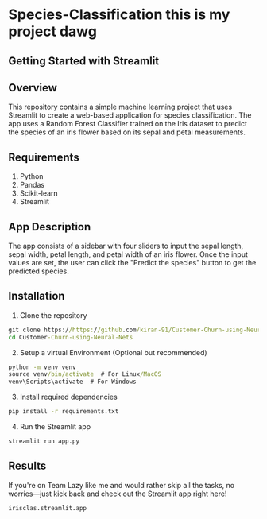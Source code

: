 # Species-Classification this is my project dawg
## Getting Started with Streamlit 

## Overview
This repository contains a simple machine learning project that uses Streamlit to create a web-based application for species classification. The app uses a Random Forest Classifier trained on the Iris dataset to predict the species of an iris flower based on its sepal and petal measurements.

## Requirements
1. Python
2. Pandas
3. Scikit-learn
4. Streamlit

## App Description 
The app consists of a sidebar with four sliders to input the sepal length, sepal width, petal length, and petal width of an iris flower. Once the input values are set, the user can click the "Predict the species" button to get the predicted species.

## Installation 
1. Clone the repository
```cmd
git clone https://https://github.com/kiran-91/Customer-Churn-using-Neural-Nets.git
cd Customer-Churn-using-Neural-Nets
```
2. Setup a virtual Environment (Optional but recommended)
```cmd
python -m venv venv
source venv/bin/activate  # For Linux/MacOS
venv\Scripts\activate  # For Windows
```
3. Install required dependencies
```cmd
pip install -r requirements.txt
```
4. Run the Streamlit app
```cmd
streamlit run app.py
```

## Results
If you're on Team Lazy like me and would rather skip all the tasks, no worries—just kick back and check out the Streamlit app right here!
```cmd
irisclas.streamlit.app
```
